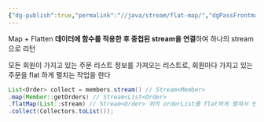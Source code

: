 ```yaml
---
{"dg-publish":true,"permalink":"//java/stream/flat-map/","dgPassFrontmatter":true}
---
```



Map + Flatten
**데이터에 함수를 적용한 후 중첩된 stream을 연결**하여 하나의 stream으로 리턴

모든 회원이 가지고 있는 주문 리스트 정보를 가져오는 리스트로, 회원마다 가지고 있는 주문을 flat 하게 펼치는 작업을 한다
````java
List<Order> collect = members.stream() // Stream<Member>
.map(Member::getOrders) // Stream<List<Order>
.flatMap(List::stream) // Stream<Order> 위의 orderList를 flat하게 펼쳐서 반환
.collect(Collectors.toList());
````